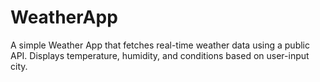 # WeatherApp

A simple Weather App that fetches real-time weather data using a public API. Displays temperature, humidity, and conditions based on user-input city.
